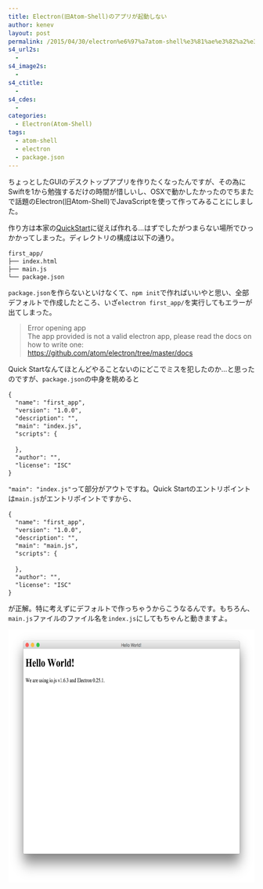 ```yaml
---
title: Electron(旧Atom-Shell)のアプリが起動しない
author: kenev
layout: post
permalink: /2015/04/30/electron%e6%97%a7atom-shell%e3%81%ae%e3%82%a2%e3%83%97%e3%83%aa%e3%81%8c%e8%b5%b7%e5%8b%95%e3%81%97%e3%81%aa%e3%81%84/
s4_url2s:
  - 
s4_image2s:
  - 
s4_ctitle:
  - 
s4_cdes:
  - 
categories:
  - Electron(Atom-Shell)
tags:
  - atom-shell
  - electron
  - package.json
---
```

ちょっとしたGUIのデスクトップアプリを作りたくなったんですが、その為にSwiftを1から勉強するだけの時間が惜しいし、OSXで動かしたかったのでちまたで話題のElectron(旧Atom-Shell)でJavaScriptを使って作ってみることにしました。

作り方は本家の[QuickStart][1]に従えば作れる…はずでしたがつまらない場所でひっかかってしまった。ディレクトリの構成は以下の通り。

<pre><code class="bash">first_app/
├── index.html
├── main.js
└── package.json
</code></pre>

`package.json`を作らないといけなくて、`npm init`で作ればいいやと思い、全部デフォルトで作成したところ、いざ`electron first_app/`を実行してもエラーが出てしまった。

> Error opening app  
> The app provided is not a valid electron app, please read the docs on how to write one:  
> https://github.com/atom/electron/tree/master/docs 

Quick Startなんてほとんどやることないのにどこでミスを犯したのか…と思ったのですが、`package.json`の中身を眺めると

<pre><code class="js">{
  "name": "first_app",
  "version": "1.0.0",
  "description": "",
  "main": "index.js",
  "scripts": {

  },
  "author": "",
  "license": "ISC"
}
</code></pre>

`"main": "index.js"`って部分がアウトですね。Quick Startのエントリポイントは`main.js`がエントリポイントですから、

<pre><code class="js">{
  "name": "first_app",
  "version": "1.0.0",
  "description": "",
  "main": "main.js",
  "scripts": {

  },
  "author": "",
  "license": "ISC"
}
</code></pre>

が正解。特に考えずにデフォルトで作っちゃうからこうなるんです。もちろん、`main.js`ファイルのファイル名を`index.js`にしてもちゃんと動きますよ。

[<img src="/images/2015/04/b26e2b79cc2e1e669a3abf02127fc96f-1024x799.png" alt="スクリーンショット 2015-04-30 9.55.54" width="660" height="515" class="alignnone size-large wp-image-343" />][2]

 [1]: https://github.com/atom/electron/blob/master/docs/tutorial/quick-start.md
 [2]: /images/2015/04/b26e2b79cc2e1e669a3abf02127fc96f.png
